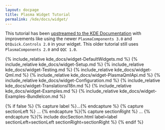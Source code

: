 ```yaml
---
layout: docpage
title: Plasma Widget Tutorial
permalink: /kde/docs/widget/
---
```


This tutorial has been [upstreamed to the KDE Documentation](https://develop.kde.org/docs/plasma/widget/) with improvements like using the newer `PlasmaComponents 3.0` and `QtQuick.Controls 2.0` in your widget. This older tutorial still uses `PlasmaComponents 2.0` and `QQC 1.0`.

<!-- ------- -->
{% include_relative kde_docs/widget-DefaultWidgets.md %}
{% include_relative kde_docs/widget-Setup.md %}
{% include_relative kde_docs/widget-Testing.md %}
{% include_relative kde_docs/widget-Qml.md %}
{% include_relative kde_docs/widget-PlasmaQmlApi.md %}
{% include_relative kde_docs/widget-Configuration.md %}
{% include_relative kde_docs/widget-TranslationsI18n.md %}
{% include_relative kde_docs/widget-Examples.md %}
{% include_relative kde_docs/widget-Examples-BundleIcon.md %}

{% if false %}
{% capture label %}...{% endcapture %}
{% capture sectionLeft %}
...
{% endcapture %}{% capture sectionRight %}
...
{% endcapture %}{% include docSection.html label=label sectionLeft=sectionLeft sectionRight=sectionRight %}
{% endif %}

<!-- ------- -->
<script type="text/javascript" src="/js/livereload.js"></script>
